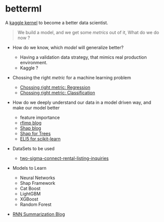# betterml

A [kaggle kernel](https://www.kaggle.com/vineetsingh1/betterml/edit) to become a better data scientist.

> We build a model, and we get some *metrics* out of it, What do we do now ? 

- How do we know, which *model* will generalize better?
  - Having a validation data strategy, that mimics real production environment. 
  - Kaggle ? 
- Chossing the right *metric* for a machine learning problem
  - [Chossing right metric: Regression](https://towardsdatascience.com/choosing-the-right-metric-for-machine-learning-models-part-1-a99d7d7414e4)
  - [Chossing right metric: Classification](https://towardsdatascience.com/choosing-the-right-metric-for-evaluating-machine-learning-models-part-2-86d5649a5428)
  
- How do we deeply understand our data in a model driven way, and make our model better
  - feature importance
  - [rfimp blog](http://parrt.cs.usfca.edu/doc/rf-importance/index.html)
  - [Shap blog](https://towardsdatascience.com/interpretable-machine-learning-with-xgboost-9ec80d148d27)
  - [Shap for Trees](https://arxiv.org/pdf/1802.03888.pdf)
  - [ELI5 for scikit-learn](http://eli5.readthedocs.io/en/latest/tutorials/xgboost-titanic.html)
  
  
- DataSets to be used 
  - [two-sigma-connect-rental-listing-inquiries](https://www.kaggle.com/c/two-sigma-connect-rental-listing-inquiries/data)
  
- Models to Learn
  - Neural Networks 
  - Shap Framework 
  - Cat Boost 
  - LightGBM
  - XGBoost 
  - Random Forest


- [RNN Summarization Blog](http://www.abigailsee.com/2017/04/16/taming-rnns-for-better-summarization.html)
